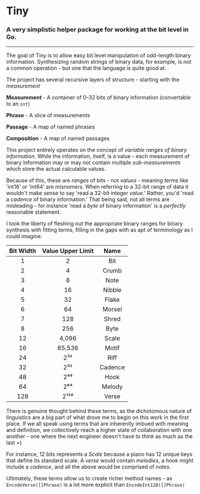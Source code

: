 # Tiny

### A very simplistic helper package for working at the bit level in Go.

----

The goal of Tiny is to allow easy bit level manipulation of odd-length binary information.  Synthesizing random
strings of binary data, for example, is not a common operation - but one that the language is quite good at.

The project has several recursive layers of structure - starting with the _measurement_

**Measurement** - A container of 0-32 bits of binary information (convertable to an `int`)

**Phrase** - A slice of measurements

**Passage** - A map of named phrases

**Composition** - A map of named passages

This project entirely operates on the concept of _variable ranges of binary information._
While the information, itself, is a value - each measurement of binary information may or may not contain
multiple _sub-measurements_ which store the actual calculable values.

Because of this, these are _ranges_ of bits - not _values_ - meaning terms like 'int16' or 'int64' are misnomers.
When referring to a 32-bit range of data it wouldn't make sense to say 'read a 32-bit integer _value_.'
Rather, you'd 'read a _cadence_ of binary information.'
That being said, not all terms are misleading - for instance 'read a _byte_ of binary information' is a 
_perfectly_ reasonable statement.

I took the liberty of fleshing out the appropriate binary ranges for binary synthesis with fitting terms, filling 
in the gaps with as apt of terminology as I could imagine:

| Bit Width | Value Upper Limit |  Name   |
|:---------:|:-----------------:|:-------:|
|     1     |         2         |   Bit   |
|     2     |         4         |  Crumb  |
|     3     |         8         |  Note   |
|     4     |        16         | Nibble  |
|     5     |        32         |  Flake  |
|     6     |        64         | Morsel  |
|     7     |        128        |  Shred  |
|     8     |        256        |  Byte   |
|    12     |       4,096       |  Scale  |
|    16     |      65,536       |  Motif  |
|    24     |        2³²        |  Riff   |
|    32     |        2³²        | Cadence |
|    48     |        2⁴⁸        |  Hook   |
|    64     |        2⁶⁴        | Melody  |
|    128    |       2¹²⁸        |  Verse  |

There is genuine thought behind these terms, as the dichotomous nature of linguistics are a big part of what 
drove me to begin on this work in the first place.
If we all speak using terms that are inherently imbued with meaning and definition, we collectively reach a 
higher state of collaboration with one another - one where the next engineer doesn't have to _think_ as much 
as the last =)

For instance, 12 bits represents a _Scale_ because a piano has 12 unique keys that define its standard scale.
A _verse_ would contain _melodies_, a _hook_ might include a _cadence_, and all the above would be comprised of _notes_. 

Ultimately, these terms allow us to create richer method names - as `EncodeVerse([]Phrase)` is a lot more explicit 
than `EncodeInt128([]Phrase)`